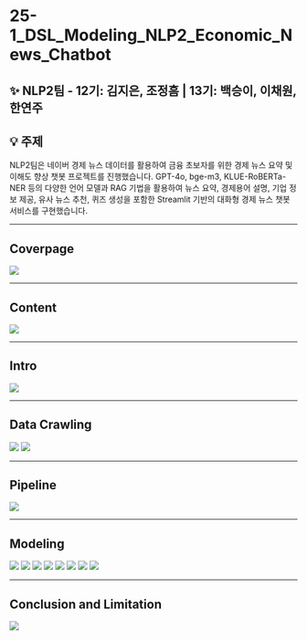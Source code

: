 # 25-1_DSL_Modeling_NLP2_Economic_News_Chatbot
## ✨ NLP2팀 - 12기: 김지은, 조정흠 | 13기: 백승이, 이채원, 한연주

## 💡 주제

NLP2팀은 네이버 경제 뉴스 데이터를 활용하여 금융 초보자를 위한 경제 뉴스 요약 및 이해도 향상 챗봇 프로젝트를 진행했습니다.
GPT-4o, bge-m3, KLUE-RoBERTa-NER 등의 다양한 언어 모델과 RAG 기법을 활용하여 뉴스 요약, 경제용어 설명, 기업 정보 제공, 유사 뉴스 추천, 퀴즈 생성을 포함한
Streamlit 기반의 대화형 경제 뉴스 챗봇 서비스를 구현했습니다.

---

## Coverpage  
<img src="https://github.com/user-attachments/assets/d76c2d3a-ff30-4370-b4d2-9633b889927f" style="max-width:100%;"/>

---

## Content  
<img src="https://github.com/user-attachments/assets/b4dca9cd-5c4d-48df-b739-1bc4d17aba17" style="max-width:100%;"/>

---

## Intro  
<img src="https://github.com/user-attachments/assets/cb013f1b-18ca-406c-9ab0-31a04aeae4f3" style="max-width:100%;"/>

---

## Data Crawling  
<img src="https://github.com/user-attachments/assets/5d32f110-7437-4954-bc6f-ee7ec1d34207" style="max-width:100%;"/>
<img src="https://github.com/user-attachments/assets/1b8adacc-2cbe-471b-afa3-875bdeb0830b" style="max-width:100%;"/>

---

## Pipeline  
<img src="https://github.com/user-attachments/assets/e6d5582e-c266-4324-9292-1943d0108ece" style="max-width:100%;"/>

---

## Modeling  
<img src="https://github.com/user-attachments/assets/273ed96a-a9c0-46e4-9bdb-43af3ba9ee8c" style="max-width:100%;"/>
<img src="https://github.com/user-attachments/assets/5b941a46-2c24-4e6a-bee4-d96fdba04492" style="max-width:100%;"/>
<img src="https://github.com/user-attachments/assets/66c34a15-9445-4b80-b812-e5a9afd43104" style="max-width:100%;"/>
<img src="https://github.com/user-attachments/assets/6cddc00d-7e15-450b-ae2c-8fad9cdd706f" style="max-width:100%;"/>
<img src="https://github.com/user-attachments/assets/9d1c7d40-3553-4f18-82c4-48bb142f4fc6" style="max-width:100%;"/>
<img src="https://github.com/user-attachments/assets/015752c9-53aa-44af-9762-7a9656d910b4" style="max-width:100%;"/>
<img src="https://github.com/user-attachments/assets/ba9b42f9-78b6-4f52-88a1-98d90f7056cb" style="max-width:100%;"/>
<img src="https://github.com/user-attachments/assets/0ecbb3f3-c4e7-48d9-98e4-a8b0be0e1e3c" style="max-width:100%;"/>

---

## Conclusion and Limitation  
<img src="https://github.com/user-attachments/assets/a3114122-b091-4fd8-90c6-1ff6d9740fea" style="max-width:100%;"/>
